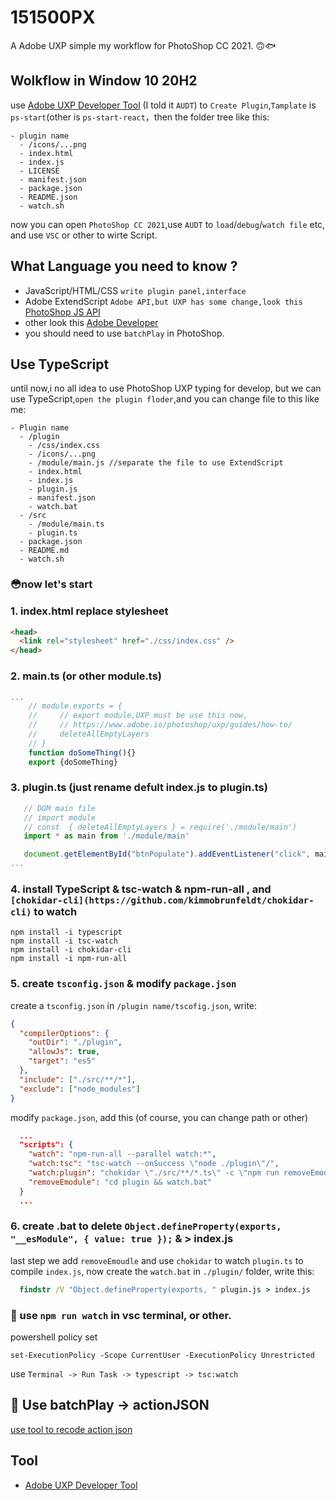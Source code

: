 # 151500PX

A Adobe UXP simple my workflow for PhotoShop CC 2021. 🙃🐟

## Wolkflow in Window 10 20H2

use [Adobe UXP Developer Tool](https://www.adobe.io/photoshop/uxp/) (I told it `AUDT`) to `Create Plugin`,`Tamplate` is `ps-start`(other is `ps-start-react`，then the folder tree like this:

```
- plugin name
  - /icons/...png
  - index.html
  - index.js
  - LICENSE
  - manifest.json
  - package.json
  - README.json
  - watch.sh
```

now you can open `PhotoShop CC 2021`,use `AUDT` to `load`/`debug`/`watch file` etc, and use `VSC` or other to wirte Script.

## What Language you need to know ?

- JavaScript/HTML/CSS `write plugin panel,interface`
- Adobe ExtendScript `Adobe API,but UXP has some change,look this `[PhotoShop JS API](https://adobe-photoshop.github.io/uxp-api-docs/docs/)
- other look this [Adobe Developer](hhttps://www.adobe.io/photoshop/uxp/)
- you should need to use `batchPlay` in PhotoShop.

## Use TypeScript

until now,i no all idea to use PhotoShop UXP typing for develop, but we can use TypeScript,`open the plugin floder`,and you can change file to this like me:

```
- Plugin name
  - /plugin
    - /css/index.css
    - /icons/...png
    - /module/main.js //separate the file to use ExtendScript
    - index.html
    - index.js
    - plugin.js
    - manifest.json
    - watch.bat
  - /src
    - /module/main.ts
    - plugin.ts
  - package.json
  - README.md
  - watch.sh
```

### 😳now let's start

### 1. index.html replace stylesheet

```html
<head>
  <link rel="stylesheet" href="./css/index.css" />
</head>
```

### 2. main.ts (or other module.ts)

```typescript
...
    // module.exports = {
    //     // export module,UXP must be use this now,
    //     // https://www.adobe.io/photoshop/uxp/guides/how-to/
    //     deleteAllEmptyLayers
    // }
    function doSomeThing(){}
    export {doSomeThing}

```

### 3. plugin.ts (just rename defult index.js to plugin.ts)

```typescript
   // DOM main file
   // import module
   // const  { deleteAllEmptyLayers } = require('./module/main')
   import * as main from './module/main'

   document.getElementById("btnPopulate").addEventListener("click", main.doSomeThing());
...

```

### 4. install TypeScript & tsc-watch & npm-run-all , and `[chokidar-cli](https://github.com/kimmobrunfeldt/chokidar-cli)` to watch

```
npm install -i typescript
npm install -i tsc-watch
npm install -i chokidar-cli
npm install -i npm-run-all
```

### 5. create `tsconfig.json` & modify `package.json`

create a `tsconfig.json` in `/plugin name/tscofig.json`, write:

```json
{
  "compilerOptions": {
    "outDir": "./plugin",
    "allowJs": true,
    "target": "es5"
  },
  "include": ["./src/**/*"],
  "exclude": ["node_modules"]
}
```

modify `package.json`, add this (of course, you can change path or other)

```json
  ...
  "scripts": {
    "watch": "npm-run-all --parallel watch:*",
    "watch:tsc": "tsc-watch --onSuccess \"node ./plugin\"/",
    "watch:plugin": "chokidar \"./src/**/*.ts\" -c \"npm run removeEmodule\"",
    "removeEmodule": "cd plugin && watch.bat"
  }
  ...
```

### 6. create .bat to delete `Object.defineProperty(exports, "__esModule", { value: true });` & > index.js

last step we add `removeEmoudle` and use `chokidar` to watch `plugin.ts` to compile `index.js`, now create the `watch.bat` in `./plugin/` folder, write this:

```bat
  findstr /V "Object.defineProperty(exports, " plugin.js > index.js
```

### 😤 use `npm run watch` in vsc terminal, or other.

powershell policy set

```
set-ExecutionPolicy -Scope CurrentUser -ExecutionPolicy Unrestricted
```

use `Terminal -> Run Task -> typescript -> tsc:watch `

## 🔔 Use batchPlay -> actionJSON

[use tool to recode action json](https://github.com/jardicc/alchemist)

## Tool

- [Adobe UXP Developer Tool](https://www.adobe.io/photoshop/uxp/)

